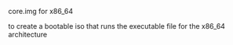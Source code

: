 core.img for x86_64

to create a bootable iso that runs the executable file for the x86_64 architecture
